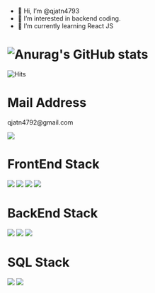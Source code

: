 - 👋 Hi, I’m @qjatn4793
- 👀 I’m interested in backend coding.
- 🌱 I’m currently learning React JS
<!-- - 💞️ I’m looking to collaborate on ... -->
<!-- - 📫 How to reach me ... qjatn4792@gmail.com -->


# ![Anurag's GitHub stats](https://github-readme-stats.vercel.app/api?username=qjatn4793&show_icons=true&theme=radical)

![Hits](https://hits.seeyoufarm.com/api/count/incr/badge.svg?url=https://github.com/qjatn4793)

# Mail Address
<div>
<p>qjatn4792@gmail.com</p>
<a href="www.gmail.com"><img src="https://img.shields.io/badge/Gmail-E34F26?style=flat-square&logo=Gmail&logoColor=white"/></a>
</div>

<!---
qjatn4793/qjatn4793 is a ✨ special ✨ repository because its `README.md` (this file) appears on your GitHub profile.
You can click the Preview link to take a look at your changes.
--->

# FrontEnd Stack
<div>
<img src="https://img.shields.io/badge/Html5-E34F26?style=flat-square&logo=Html5&logoColor=white"/>
<img src="https://img.shields.io/badge/css3-1572B6?style=flat-square&logo=css3&logoColor=white"/>
<img src="https://img.shields.io/badge/Javascript-F7DF1E?style=flat-square&logo=Javascript&logoColor=white"/>
<img src="https://img.shields.io/badge/React-61DAFB?style=flat-square&logo=React&logoColor=white"/>
</div>

# BackEnd Stack
<div>
<img src="https://img.shields.io/badge/JAVA-FF7800?style=flat-square&logo=JAVA&logoColor=white"/>
<img src="https://img.shields.io/badge/Spring-6DB33F?style=flat-square&logo=Spring&logoColor=white"/>
<img src="https://img.shields.io/badge/SpringBoot-6DB33F?style=flat-square&logo=SpringBoot&logoColor=white"/>
</div>


# SQL Stack
<div>
<img src="https://img.shields.io/badge/Mysql-4479A1?style=flat-square&logo=Mysql&logoColor=white"/>
<img src="https://img.shields.io/badge/Microsoft SQL Server-CC2927?style=flat-square&logo=Microsoft SQL Server"/>
</div>
